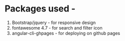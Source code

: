 # Packages used - 
1. Bootstrap/jquery - for responsive design
2. fontawesome 4.7 - for search and filter icon
3. angular-cli-ghpages - for deploying on github pages
